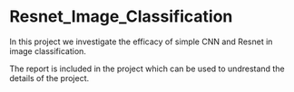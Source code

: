 # Resnet_Image_Classification

In this project we investigate the efficacy of simple CNN and Resnet in image classification. 

The report is included in the project which can be used to undrestand the details of the project.
